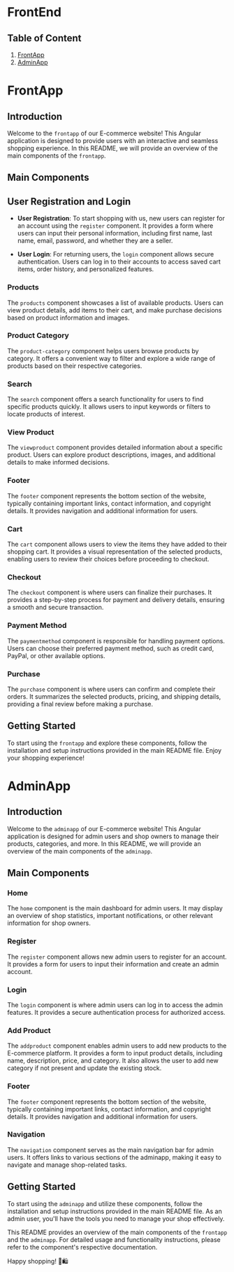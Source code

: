 # FrontEnd

## Table of Content
1. [FrontApp](#frontapp)
2. [AdminApp](#adminapp)

# FrontApp

## Introduction

Welcome to the `frontapp` of our E-commerce website! This Angular application is designed to provide users with an interactive and seamless shopping experience. In this README, we will provide an overview of the main components of the `frontapp`.

## Main Components

## User Registration and Login

- **User Registration**: To start shopping with us, new users can register for an account using the `register` component. It provides a form where users can input their personal information, including first name, last name, email, password, and whether they are a seller.

- **User Login**: For returning users, the `login` component allows secure authentication. Users can log in to their accounts to access saved cart items, order history, and personalized features.

### Products

The `products` component showcases a list of available products. Users can view product details, add items to their cart, and make purchase decisions based on product information and images.

### Product Category

The `product-category` component helps users browse products by category. It offers a convenient way to filter and explore a wide range of products based on their respective categories.

### Search

The `search` component offers a search functionality for users to find specific products quickly. It allows users to input keywords or filters to locate products of interest.

### View Product

The `viewproduct` component provides detailed information about a specific product. Users can explore product descriptions, images, and additional details to make informed decisions.

### Footer

The `footer` component represents the bottom section of the website, typically containing important links, contact information, and copyright details. It provides navigation and additional information for users.

### Cart

The `cart` component allows users to view the items they have added to their shopping cart. It provides a visual representation of the selected products, enabling users to review their choices before proceeding to checkout.

### Checkout

The `checkout` component is where users can finalize their purchases. It provides a step-by-step process for payment and delivery details, ensuring a smooth and secure transaction.

### Payment Method

The `paymentmethod` component is responsible for handling payment options. Users can choose their preferred payment method, such as credit card, PayPal, or other available options.

### Purchase

The `purchase` component is where users can confirm and complete their orders. It summarizes the selected products, pricing, and shipping details, providing a final review before making a purchase.

## Getting Started

To start using the `frontapp` and explore these components, follow the installation and setup instructions provided in the main README file. Enjoy your shopping experience!

# AdminApp

## Introduction

Welcome to the `adminapp` of our E-commerce website! This Angular application is designed for admin users and shop owners to manage their products, categories, and more. In this README, we will provide an overview of the main components of the `adminapp`.

## Main Components

### Home

The `home` component is the main dashboard for admin users. It may display an overview of shop statistics, important notifications, or other relevant information for shop owners.

### Register

The `register` component allows new admin users to register for an account. It provides a form for users to input their information and create an admin account.


### Login

The `login` component is where admin users can log in to access the admin features. It provides a secure authentication process for authorized access.

### Add Product

The `addproduct` component enables admin users to add new products to the E-commerce platform. It provides a form to input product details, including name, description, price, and category. It also allows the user to add new category if not present and update the existing stock.

### Footer

The `footer` component represents the bottom section of the website, typically containing important links, contact information, and copyright details. It provides navigation and additional information for users.

### Navigation

The `navigation` component serves as the main navigation bar for admin users. It offers links to various sections of the adminapp, making it easy to navigate and manage shop-related tasks.


## Getting Started

To start using the `adminapp` and utilize these components, follow the installation and setup instructions provided in the main README file. As an admin user, you'll have the tools you need to manage your shop effectively.


This README provides an overview of the main components of the `frontapp` and the `adminapp`. For detailed usage and functionality instructions, please refer to the component's respective documentation.

Happy shopping! 🛒🛍️

